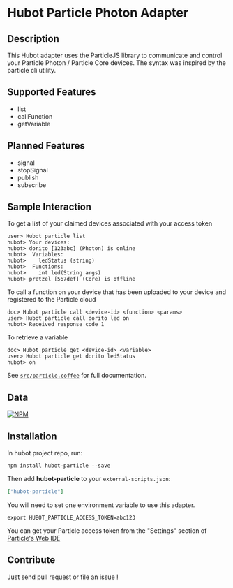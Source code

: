 # Hubot Particle Photon Adapter

## Description

This Hubot adapter uses the ParticleJS library to communicate and control your Particle Photon / Particle Core devices.
The syntax was inspired by the particle cli utility.

## Supported Features
* list
* callFunction
* getVariable

## Planned Features
* signal
* stopSignal
* publish
* subscribe

## Sample Interaction

To get a list of your claimed devices associated with your access token
```
user> Hubot particle list
hubot> Your devices:
hubot> dorito [123abc] (Photon) is online
hubot>  Variables:
hubot>    ledStatus (string)
hubot>  Functions:
hubot>    int led(String args)
hubot> pretzel [567def] (Core) is offline
```

To call a function on your device that has been uploaded to your device and registered to the Particle cloud
```
doc> Hubot particle call <device-id> <function> <params>
user> Hubot particle call dorito led on
hubot> Received response code 1
```

To retrieve a variable
```
doc> Hubot particle get <device-id> <variable>
user> Hubot particle get dorito ledStatus
hubot> on
```

See [`src/particle.coffee`](src/particle.coffee) for full documentation.

## Data
[![NPM](https://nodei.co/npm/hubot-particle.png?downloads=true&stars=true)](https://nodei.co/npm/hubot-particle.png?downloads=true&stars=true)

## Installation

In hubot project repo, run:

`npm install hubot-particle --save`

Then add **hubot-particle** to your `external-scripts.json`:

```json
["hubot-particle"]
```
You will need to set one environment variable to use this adapter.

```
export HUBOT_PARTICLE_ACCESS_TOKEN=abc123
```
You can get your Particle access token from the "Settings" section of [Particle's Web IDE](https://build.particle.io/build/new)


## Contribute

Just send pull request or file an issue !


